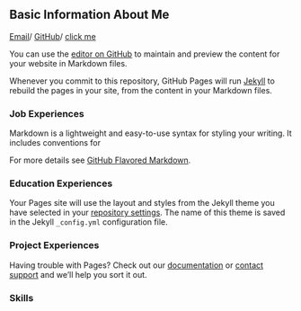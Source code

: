 ## Basic Information About Me
[Email](mailto:jimmysoccer0927@gmail.com)/ [GitHub](https://github.com/jimmysoccer/)/
<a href="https://www.baidu.com">click me</a>

You can use the [editor on GitHub](https://github.com/jimmysoccer/jimmysoccer.github.io/edit/main/README.md) to maintain and preview the content for your website in Markdown files.

Whenever you commit to this repository, GitHub Pages will run [Jekyll](https://jekyllrb.com/) to rebuild the pages in your site, from the content in your Markdown files.

### Job Experiences

Markdown is a lightweight and easy-to-use syntax for styling your writing. It includes conventions for

For more details see [GitHub Flavored Markdown](https://guides.github.com/features/mastering-markdown/).

### Education Experiences

Your Pages site will use the layout and styles from the Jekyll theme you have selected in your [repository settings](https://github.com/jimmysoccer/jimmysoccer.github.io/settings/pages). The name of this theme is saved in the Jekyll `_config.yml` configuration file.

### Project Experiences

Having trouble with Pages? Check out our [documentation](https://docs.github.com/categories/github-pages-basics/) or [contact support](https://support.github.com/contact) and we’ll help you sort it out.

### Skills
